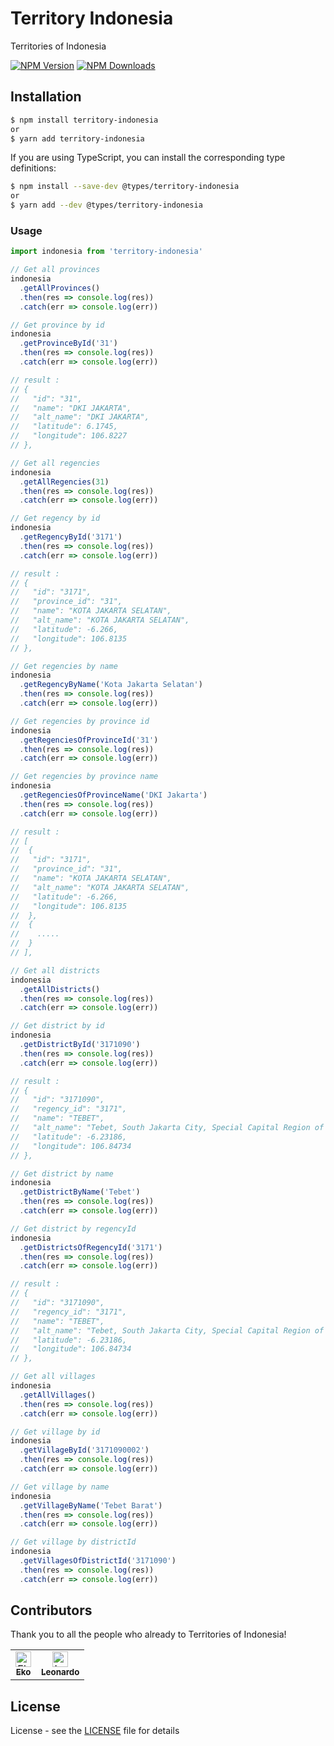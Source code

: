 # Territory Indonesia

Territories of Indonesia

[![NPM Version](https://img.shields.io/npm/v/territory-indonesia.svg?maxAge=2592000)](https://www.npmjs.com/package/territory-indonesia)
[![NPM Downloads](https://img.shields.io/npm/dt/territory-indonesia.svg?maxAge=2592000)](https://www.npmjs.com/package/territory-indonesia)

## Installation

```bash
$ npm install territory-indonesia
or
$ yarn add territory-indonesia
```

If you are using TypeScript, you can install the corresponding type definitions:

```bash
$ npm install --save-dev @types/territory-indonesia
or
$ yarn add --dev @types/territory-indonesia
```

### Usage

```js
import indonesia from 'territory-indonesia'

// Get all provinces
indonesia
  .getAllProvinces()
  .then(res => console.log(res))
  .catch(err => console.log(err))

// Get province by id
indonesia
  .getProvinceById('31')
  .then(res => console.log(res))
  .catch(err => console.log(err))

// result :
// {
//   "id": "31",
//   "name": "DKI JAKARTA",
//   "alt_name": "DKI JAKARTA",
//   "latitude": 6.1745,
//   "longitude": 106.8227
// },

// Get all regencies
indonesia
  .getAllRegencies(31)
  .then(res => console.log(res))
  .catch(err => console.log(err))

// Get regency by id
indonesia
  .getRegencyById('3171')
  .then(res => console.log(res))
  .catch(err => console.log(err))

// result :
// {
//   "id": "3171",
//   "province_id": "31",
//   "name": "KOTA JAKARTA SELATAN",
//   "alt_name": "KOTA JAKARTA SELATAN",
//   "latitude": -6.266,
//   "longitude": 106.8135
// },

// Get regencies by name
indonesia
  .getRegencyByName('Kota Jakarta Selatan')
  .then(res => console.log(res))
  .catch(err => console.log(err))

// Get regencies by province id
indonesia
  .getRegenciesOfProvinceId('31')
  .then(res => console.log(res))
  .catch(err => console.log(err))

// Get regencies by province name
indonesia
  .getRegenciesOfProvinceName('DKI Jakarta')
  .then(res => console.log(res))
  .catch(err => console.log(err))

// result :
// [
//  {
//   "id": "3171",
//   "province_id": "31",
//   "name": "KOTA JAKARTA SELATAN",
//   "alt_name": "KOTA JAKARTA SELATAN",
//   "latitude": -6.266,
//   "longitude": 106.8135
//  },
//  {
//    .....
//  }
// ],

// Get all districts
indonesia
  .getAllDistricts()
  .then(res => console.log(res))
  .catch(err => console.log(err))

// Get district by id
indonesia
  .getDistrictById('3171090')
  .then(res => console.log(res))
  .catch(err => console.log(err))

// result :
// {
//   "id": "3171090",
//   "regency_id": "3171",
//   "name": "TEBET",
//   "alt_name": "Tebet, South Jakarta City, Special Capital Region of Jakarta, Indonesia",
//   "latitude": -6.23186,
//   "longitude": 106.84734
// },

// Get district by name
indonesia
  .getDistrictByName('Tebet')
  .then(res => console.log(res))
  .catch(err => console.log(err))

// Get district by regencyId
indonesia
  .getDistrictsOfRegencyId('3171')
  .then(res => console.log(res))
  .catch(err => console.log(err))

// result :
// {
//   "id": "3171090",
//   "regency_id": "3171",
//   "name": "TEBET",
//   "alt_name": "Tebet, South Jakarta City, Special Capital Region of Jakarta, Indonesia",
//   "latitude": -6.23186,
//   "longitude": 106.84734
// },

// Get all villages
indonesia
  .getAllVillages()
  .then(res => console.log(res))
  .catch(err => console.log(err))

// Get village by id
indonesia
  .getVillageById('3171090002')
  .then(res => console.log(res))
  .catch(err => console.log(err))

// Get village by name
indonesia
  .getVillageByName('Tebet Barat')
  .then(res => console.log(res))
  .catch(err => console.log(err))

// Get village by districtId
indonesia
  .getVillagesOfDistrictId('3171090')
  .then(res => console.log(res))
  .catch(err => console.log(err))
```

## Contributors

Thank you to all the people who already to Territories of Indonesia!

<table>
  <td align="center">
    <a href="https://github.com/eksant">
      <img src="https://avatars1.githubusercontent.com/u/32409305?s=460&v=4" width="25px;" alt="Eko" />
      <br /><sub><b>Eko</b></sub>
    </a>
  </td>
  <td align="center">
    <a href="https://github.com/leleonardo81">
      <img src="https://avatars3.githubusercontent.com/u/47312797?s=460&v=4" width="25px;" alt="Leonardo" />
      <br /><sub><b>Leonardo</b></sub>
    </a>
  </td>
</table>

## License

License - see the [LICENSE](LICENSE) file for details
